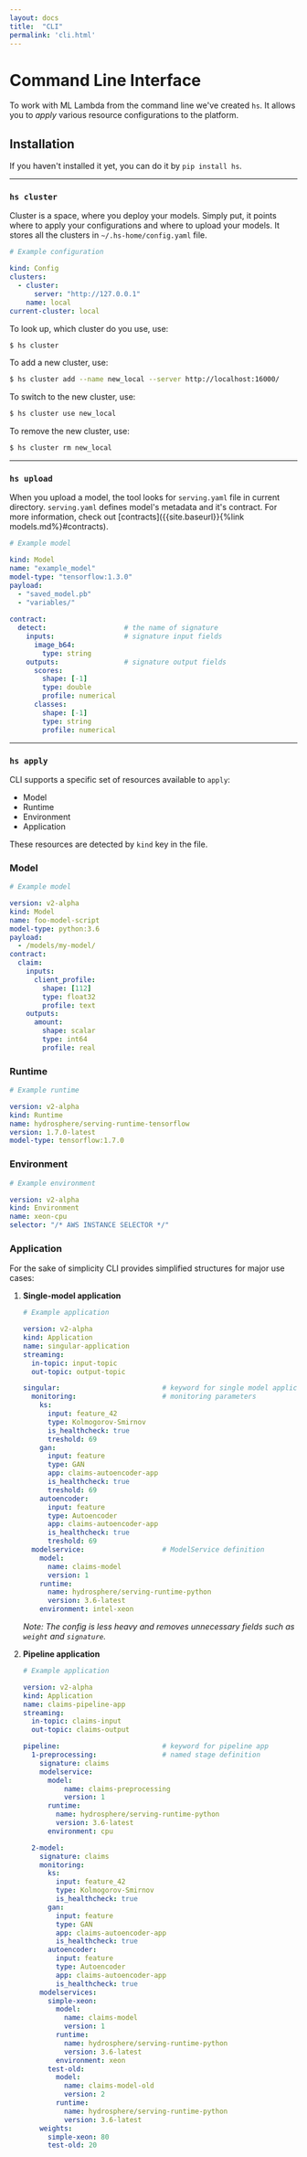 ```yaml
---
layout: docs
title:  "CLI"
permalink: 'cli.html'
---
```


# Command Line Interface

To work with ML Lambda from the command line we've created `hs`. It allows you to _apply_ various resource configurations to the platform. 

## Installation

If you haven't installed it yet, you can do it by `pip install hs`.

<hr>

### `hs cluster`

Cluster is a space, where you deploy your models. Simply put, it points where to apply your configurations and where to upload your models. It stores all the clusters in `~/.hs-home/config.yaml` file.

```yaml
# Example configuration

kind: Config
clusters:
  - cluster: 
      server: "http://127.0.0.1"
    name: local
current-cluster: local
```

To look up, which cluster do you use, use:

```sh
$ hs cluster
``` 

To add a new cluster, use:

```sh
$ hs cluster add --name new_local --server http://localhost:16000/
```

To switch to the new cluster, use:

```sh
$ hs cluster use new_local
```

To remove the new cluster, use:

```sh
$ hs cluster rm new_local
```

<hr>

### `hs upload`

When you upload a model, the tool looks for `serving.yaml` file in current directory. `serving.yaml` defines model's metadata and it's contract. For more information, check out [contracts]({{site.baseurl}}{%link models.md%}#contracts).

```yaml
# Example model

kind: Model
name: "example_model"
model-type: "tensorflow:1.3.0"
payload:
  - "saved_model.pb"
  - "variables/"
  
contract:
  detect:                   # the name of signature
    inputs:                 # signature input fields
      image_b64:
        type: string
    outputs:                # signature output fields
      scores:
        shape: [-1]
        type: double
        profile: numerical
      classes:
        shape: [-1]
        type: string
        profile: numerical
```

<hr>

### `hs apply` 

CLI supports a specific set of resources available to `apply`:

- Model
- Runtime
- Environment
- Application

These resources are detected by `kind` key in the file.

### Model

```yaml
# Example model

version: v2-alpha
kind: Model
name: foo-model-script
model-type: python:3.6
payload:
  - /models/my-model/
contract:
  claim:
    inputs:
      client_profile:
        shape: [112]
        type: float32 
        profile: text 
    outputs:
      amount:
        shape: scalar
        type: int64
        profile: real
```

### Runtime

```yaml
# Example runtime

version: v2-alpha
kind: Runtime
name: hydrosphere/serving-runtime-tensorflow
version: 1.7.0-latest
model-type: tensorflow:1.7.0
```

### Environment

```yaml
# Example environment 

version: v2-alpha
kind: Environment
name: xeon-cpu
selector: "/* AWS INSTANCE SELECTOR */"
```

### Application

For the sake of simplicity CLI provides simplified structures for major use cases:

1. __Single-model application__

    ```yaml
    # Example application

    version: v2-alpha
    kind: Application
    name: singular-application
    streaming:
      in-topic: input-topic
      out-topic: output-topic

    singular:                         # keyword for single model application
      monitoring:                     # monitoring parameters
        ks:
          input: feature_42
          type: Kolmogorov-Smirnov
          is_healthcheck: true
          treshold: 69
        gan:
          input: feature
          type: GAN
          app: claims-autoencoder-app
          is_healthcheck: true
          treshold: 69
        autoencoder:
          input: feature
          type: Autoencoder
          app: claims-autoencoder-app
          is_healthcheck: true
          treshold: 69
      modelservice:                   # ModelService definition
        model:
          name: claims-model
          version: 1
        runtime:
          name: hydrosphere/serving-runtime-python
          version: 3.6-latest
        environment: intel-xeon
    ```

    _Note: The config is less heavy and removes unnecessary fields such as `weight` and `signature`._

1. __Pipeline application__

    ```yaml
    # Example application 

    version: v2-alpha
    kind: Application
    name: claims-pipeline-app
    streaming:
      in-topic: claims-input
      out-topic: claims-output

    pipeline:                         # keyword for pipeline app
      1-preprocessing:                # named stage definition
        signature: claims
        modelservice:
          model:
              name: claims-preprocessing
              version: 1
          runtime:
            name: hydrosphere/serving-runtime-python
            version: 3.6-latest
          environment: cpu

      2-model:
        signature: claims
        monitoring:
          ks:
            input: feature_42
            type: Kolmogorov-Smirnov
            is_healthcheck: true
          gan:
            input: feature
            type: GAN
            app: claims-autoencoder-app
            is_healthcheck: true
          autoencoder:
            input: feature
            type: Autoencoder
            app: claims-autoencoder-app
            is_healthcheck: true
        modelservices:
          simple-xeon:
            model:
              name: claims-model
              version: 1
            runtime:
              name: hydrosphere/serving-runtime-python
              version: 3.6-latest
            environment: xeon
          test-old:
            model:
              name: claims-model-old
              version: 2
            runtime:
              name: hydrosphere/serving-runtime-python
              version: 3.6-latest
        weights:
          simple-xeon: 80
          test-old: 20
    ```